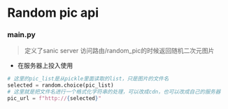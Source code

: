 # Random pic api

### main.py

> 定义了sanic server 访问路由/random_pic的时候返回随机二次元图片

- 在服务器上投入使用

```python
# 这里的pic_list是从pickle里面读取的list，只是图片的文件名
selected = random.choice(pic_list)
# 这里就是把文件名进行一个格式化字符串的处理，可以改成cdn，也可以改成自己的服务器
pic_url = f"http://{selected}"
```
